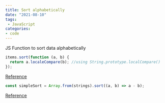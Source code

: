 ```yaml
---
title: Sort alphabetically
date: "2021-08-10"
tags: 
 - JavaScript
categories: 
- code
---
```


JS Function to sort data alphabetically

<!--more-->
```javascript
items.sort(function (a, b) {
  return a.localeCompare(b); //using String.prototype.localCompare()
});
```
[Reference](https://dev.to/banesag/sorting-arrays-of-strings-in-javascript-2g11)

```javascript
const simpleSort = Array.from(strings).sort((a, b) => a - b);
```
[Reference](https://www.w3schools.com/jsref/jsref_sort.asp)

